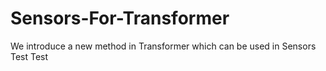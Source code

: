 # Sensors-For-Transformer
We introduce a new method in Transformer which can be used in Sensors
Test
Test